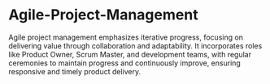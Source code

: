 # Agile-Project-Management
Agile project management emphasizes iterative progress, focusing on delivering value through collaboration and adaptability. It incorporates roles like Product Owner, Scrum Master, and development teams, with regular ceremonies to maintain progress and continuously improve, ensuring responsive and timely product delivery.

